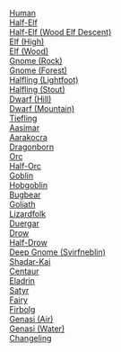 ﻿[Human](./5econtent/races/human.md)
<br>[Half-Elf](./5econtent/races/halfelf.md)
<br>[Half-Elf (Wood Elf Descent)](./5econtent/races/halfelfwoodelfdescent.md)
<br>[Elf (High)](./5econtent/races/elfhigh.md)
<br>[Elf (Wood)](./5econtent/races/elfwood.md)
<br>[Gnome (Rock)](./5econtent/races/gnomerock.md)
<br>[Gnome (Forest)](./5econtent/races/gnomeforest.md)
<br>[Halfling (Lightfoot)](./5econtent/races/halflinglightfoot.md)
<br>[Halfling (Stout)](./5econtent/races/halflingstout.md)
<br>[Dwarf (Hill)](./5econtent/races/dwarfhill.md)
<br>[Dwarf (Mountain)](./5econtent/races/dwarfmountain.md)
<br>[Tiefling](./5econtent/races/tiefling.md)
<br>[Aasimar](./5econtent/races/aasimar.md)
<br>[Aarakocra](./5econtent/races/aarakocra.md)
<br>[Dragonborn](./5econtent/races/dragonborn.md)
<br>[Orc](./5econtent/races/orc.md)
<br>[Half-Orc](./5econtent/races/halforc.md)
<br>[Goblin](./5econtent/races/goblin.md)
<br>[Hobgoblin](./5econtent/races/hobgoblin.md)
<br>[Bugbear](./5econtent/races/bugbear.md)
<br>[Goliath](./5econtent/races/goliath.md)
<br>[Lizardfolk](./5econtent/races/lizardfolk.md)
<br>[Duergar](./5econtent/races/duergar.md)
<br>[Drow](./5econtent/races/drow.md)
<br>[Half-Drow](./5econtent/races/halfdrow.md)
<br>[Deep Gnome (Svirfneblin)](./5econtent/races/deepgnomesvirfneblin.md)
<br>[Shadar-Kai](./5econtent/races/shadarkai.md)
<br>[Centaur](./5econtent/races/centaur.md)
<br>[Eladrin](./5econtent/races/eladrin.md)
<br>[Satyr](./5econtent/races/satyr.md)
<br>[Fairy](./5econtent/races/fairy.md)
<br>[Firbolg](./5econtent/races/firbolg.md)
<br>[Genasi (Air)](./5econtent/races/genasiair.md)
<br>[Genasi (Water)](./5econtent/races/genasiwater.md)
<br>[Changeling](./5econtent/races/changeling.md)
<br>